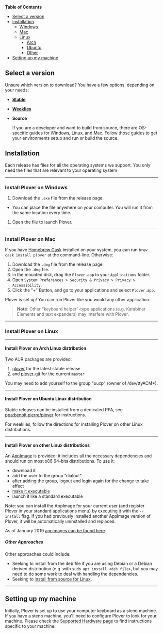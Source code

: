 **Table of Contents**

- [Select a version](#select-a-version)
- [Installation](#installation)
  - [Windows](#install-plover-on-windows)
  - [Mac](#install-plover-on-mac)
  - [Linux](#install-plover-on-linux)
    - [Arch](#install-plover-on-arch-linux-distribution)
    - [Ubuntu](#install-plover-on-ubuntu-linux-distribution)
    - [Other](#install-plover-on-other-linux-distributions)
- [Setting up my machine](#setting-up-my-machine)

## Select a version

Unsure which version to download? You have a few options, depending on your needs:

- [**Stable**](https://github.com/openstenoproject/plover/releases/latest)

- [**Weeklies**](https://github.com/openstenoproject/plover/tags)

- **Source**

    If you are a developer and want to build from source, there are OS-specific guides for [Windows](https://github.com/openstenoproject/plover/tree/master/windows), [Linux](https://github.com/openstenoproject/plover/tree/master/linux), and [Mac](https://github.com/openstenoproject/plover/tree/master/osx). Follow those guides to get your environments setup and run or build the source.

## Installation

Each release has files for all the operating systems we support. You only need the files that are relevant to your operating system

--------------------

### Install Plover on Windows

1. Download the `.exe` file from the release page.
  * You can place the file anywhere on your computer. You will run it from the same location every time.
1. Open the file to launch Plover.

--------------------

### Install Plover on Mac

If you have [Homebrew Cask](https://caskroom.github.io/) installed on your system, you can run `brew cask install plover` at the command-line. Otherwise:

1. Download the `.dmg` file from the release page.
1. Open the `.dmg` file.
1. In the mounted disk, drag the `Plover.app` to your `Applications` folder.
1. Open `System Preferences > Security & Privacy > Privacy > Accessibility`.
1. Click the "+" Button, and go to your applications and select `Plover.app`.

Plover is set up! You can run Plover like you would any other application.

> **Note**: Other "keyboard helper"-type applications (e.g. Karabiner Elements and text expanders) may interfere with Plover.

--------------------

### Install Plover on Linux

--------------------

#### Install Plover on Arch Linux distribution

Two AUR packages are provided:
1. [plover](https://aur.archlinux.org/packages/plover/) for the latest stable release
2. and [plover-git](https://aur.archlinux.org/packages/plover-git/) for the current `master`

You may need to add yourself to the group "uucp" (owner of /dev/ttyACM*).

--------------------

#### Install Plover on Ubuntu Linux distribution

Stable releases can be installed from a dedicated PPA, see [ppa:benoit.pierre/plover](https://launchpad.net/~benoit.pierre/+archive/ubuntu/plover) for instructions.

For weeklies, follow the directions for installing Plover on other Linux distributions.

--------------------

#### Install Plover on other Linux distributions

An [AppImage](http://appimage.org/) is provided: it includes all the necessary dependencies and should run on most x86 64-bits distributions. To use it:

- download it
- add the user to the group "dialout"
- after adding the group, logout and login again for the change to take effect
- [make it executable](http://discourse.appimage.org/t/how-to-make-an-appimage-executable/80)
- launch it like a standard executable

Note: you can install the AppImage for your current user (and register Plover in your standard applications menu) by executing it with the `--install` flag. If you had previously installed another AppImage version of Plover, it will be automatically uninstalled and replaced.

As of January 2019 [appimages can be found here](https://github.com/openstenoproject/plover/tags).

##### Other Approaches 

Other approaches could include:

 - Seeking to install from the deb file if you are using Debian or a Debian derived distribution (e.g. with `sudo apt install <deb file>`, but you may need to do some work to deal with handling the dependencies.
 - Seeking to [install from source for Linux](https://github.com/openstenoproject/plover/tree/master/linux).

--------------------

## Setting up my machine

Initially, Plover is set up to use your computer keyboard as a steno machine. If you have a steno machine, you'll need to configure Plover to look for your machine. Please check the [Supported Hardware page](https://github.com/openstenoproject/plover/wiki/Supported-Hardware) to find instructions specific to your machine.